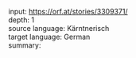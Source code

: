 input: <a>https://orf.at/stories/3309371/</a>
<br>depth: 1
<br>source language: Kärntnerisch
<br>target language: German
<br>summary:
